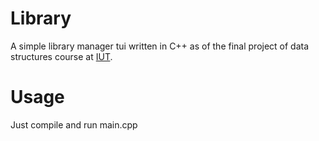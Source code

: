 # Library
A simple library manager tui written in C++ as of the final project of data structures course at [IUT](https://english.iut.ac.ir/).
# Usage
Just compile and run main.cpp
